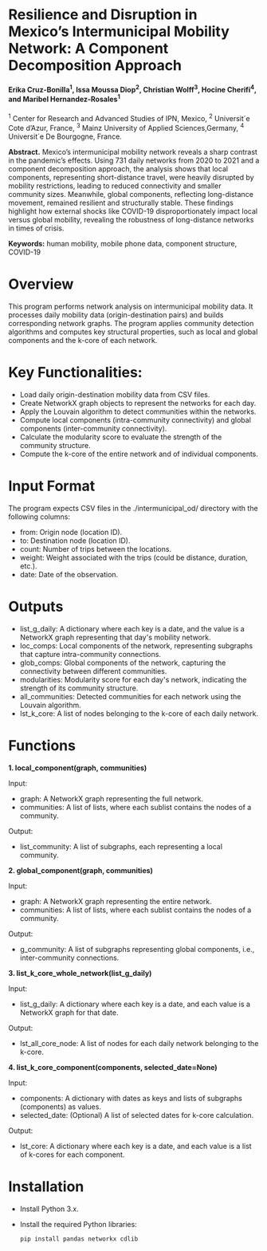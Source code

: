 # Resilience and Disruption in Mexico’s Intermunicipal Mobility Network: A Component Decomposition Approach
#### Erika Cruz-Bonilla<sup>1</sup>, Issa Moussa Diop<sup>2</sup>, Christian Wolff<sup>3</sup>, Hocine Cherifi<sup>4</sup>, and Maribel Hernandez-Rosales<sup>1</sup>
<sup>1</sup> Center for Research and Advanced Studies of IPN, Mexico, 
<sup>2</sup> Universit´e Cote d’Azur, France, 
<sup>3</sup> Mainz University of Applied Sciences,Germany, 
<sup>4</sup> Universit´e De Bourgogne, France.

**Abstract.** Mexico’s intermunicipal mobility network reveals a sharp contrast in the pandemic’s effects. Using 731 daily networks from 2020 to 2021 and a component decomposition approach, the analysis shows
that local components, representing short-distance travel, were heavily disrupted by mobility restrictions, leading to reduced connectivity and smaller community sizes. Meanwhile, global components, reflecting long-distance movement, remained resilient and structurally stable.
These findings highlight how external shocks like COVID-19 disproportionately impact local versus global mobility, revealing the robustness of long-distance networks in times of crisis.

**Keywords:** human mobility, mobile phone data, component structure, COVID-19

# Overview
This program performs network analysis on intermunicipal mobility data. 
It processes daily mobility data (origin-destination pairs) and builds corresponding network graphs.
The program applies community detection algorithms and computes key structural properties, such as local and global components and the k-core of each network.

# Key Functionalities:
- Load daily origin-destination mobility data from CSV files.
- Create NetworkX graph objects to represent the networks for each day.
- Apply the Louvain algorithm to detect communities within the networks.
- Compute local components (intra-community connectivity) and global components (inter-community connectivity).
- Calculate the modularity score to evaluate the strength of the community structure.
- Compute the k-core of the entire network and of individual components.

# Input Format
The program expects CSV files in the ./intermunicipal_od/ directory with the following columns:

- from: Origin node (location ID).
- to: Destination node (location ID).
- count: Number of trips between the locations.
- weight: Weight associated with the trips (could be distance, duration, etc.).
- date: Date of the observation.

# Outputs
- list_g_daily: A dictionary where each key is a date, and the value is a NetworkX graph representing that day's mobility network.
- loc_comps: Local components of the network, representing subgraphs that capture intra-community connections.
- glob_comps: Global components of the network, capturing the connectivity between different communities.
- modularities: Modularity score for each day's network, indicating the strength of its community structure.
- all_communities: Detected communities for each network using the Louvain algorithm.
- lst_k_core: A list of nodes belonging to the k-core of each daily network.

# Functions
**1. local_component(graph, communities)**

Input:

- graph: A NetworkX graph representing the full network.
- communities: A list of lists, where each sublist contains the nodes of a community.

Output:

  - list_community: A list of subgraphs, each representing a local community.
    
**2. global_component(graph, communities)**

Input:

- graph: A NetworkX graph representing the entire network.
- communities: A list of lists, where each sublist contains the nodes of a community.

Output:

- g_community: A list of subgraphs representing global components, i.e., inter-community connections.   

**3. list_k_core_whole_network(list_g_daily)**

Input:

- list_g_daily: A dictionary where each key is a date, and each value is a NetworkX graph for that date.

Output:

- lst_all_core_node: A list of nodes for each daily network belonging to the k-core. 
    
**4. list_k_core_component(components, selected_date=None)**

Input:

- components: A dictionary with dates as keys and lists of subgraphs (components) as values.
- selected_date: (Optional) A list of selected dates for k-core calculation.

Output:

- lst_core: A dictionary where each key is a date, and each value is a list of k-cores for each component.   
    

# Installation
- Install Python 3.x.
- Install the required Python libraries:

  ```
  pip install pandas networkx cdlib
  ```
